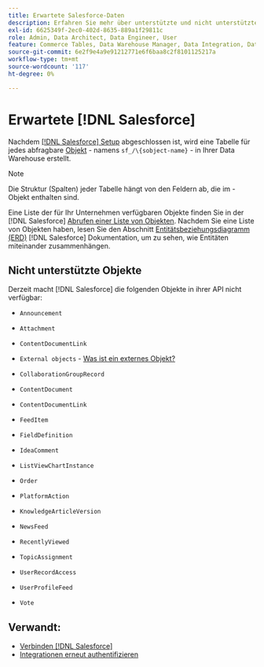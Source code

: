 ```yaml
---
title: Erwartete Salesforce-Daten
description: Erfahren Sie mehr über unterstützte und nicht unterstützte Objekte in Salesforce-Daten.
exl-id: 6625349f-2ec0-402d-8635-889a1f29811c
role: Admin, Data Architect, Data Engineer, User
feature: Commerce Tables, Data Warehouse Manager, Data Integration, Data Import/Export
source-git-commit: 6e2f9e4a9e91212771e6f6baa8c2f8101125217a
workflow-type: tm+mt
source-wordcount: '117'
ht-degree: 0%

---
```


# Erwartete [!DNL Salesforce]

Nachdem [[!DNL Salesforce] Setup](../integrations/salesforce.md) abgeschlossen ist, wird eine Tabelle für jedes abfragbare [Objekt](https://developer.salesforce.com/docs/atlas.en-us.object_reference.meta/object_reference/sforce_api_objects_concepts.htm) - namens `sf_/\{sobject-name}` - in Ihrer Data Warehouse erstellt.

>[!NOTE]
>
>Die Struktur (Spalten) jeder Tabelle hängt von den Feldern ab, die im -Objekt enthalten sind.

Eine Liste der für Ihr Unternehmen verfügbaren Objekte finden Sie in der [!DNL Salesforce] [Abrufen einer Liste von Objekten](https://developer.salesforce.com/docs/atlas.en-us.api_rest.meta/api_rest/dome_describeGlobal.htm). Nachdem Sie eine Liste von Objekten haben, lesen Sie den Abschnitt [Entitätsbeziehungsdiagramm (ERD)](https://developer.salesforce.com/docs/atlas.en-us.object_reference.meta/object_reference/sforce_api_erd_knowledge.htm) [!DNL Salesforce] Dokumentation, um zu sehen, wie Entitäten miteinander zusammenhängen.

## Nicht unterstützte Objekte

Derzeit macht [!DNL Salesforce] die folgenden Objekte in ihrer API nicht verfügbar:

* `Announcement`
* `Attachment`
* `ContentDocumentLink`
* `External objects` - [Was ist ein externes Objekt?](https://developer.salesforce.com/docs/atlas.en-us.object_reference.meta/object_reference/sforce_api_objects_external_objects.htm)
* `CollaborationGroupRecord`
* `ContentDocument`
* `ContentDocumentLink`
* `FeedItem`
* `FieldDefinition`
* `IdeaComment`
* `ListViewChartInstance`
* `Order`
* `PlatformAction`

* `KnowledgeArticleVersion`
* `NewsFeed`
* `RecentlyViewed`
* `TopicAssignment`
* `UserRecordAccess`
* `UserProfileFeed`
* `Vote`

## Verwandt:

* [Verbinden [!DNL Salesforce]](../integrations/salesforce.md)
* [Integrationen erneut authentifizieren](https://experienceleague.adobe.com/docs/commerce-knowledge-base/kb/how-to/mbi-reauthenticating-integrations.html)
